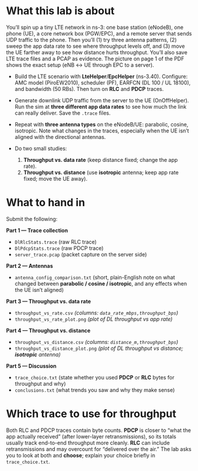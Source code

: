 # What this lab is about

You’ll spin up a tiny LTE network in ns-3: one base station (eNodeB), one phone (UE), a core network box (PGW/EPC), and a remote server that sends UDP traffic to the phone. Then you’ll (1) try three antenna patterns, (2) sweep the app data rate to see where throughput levels off, and (3) move the UE farther away to see how distance hurts throughput. You’ll also save LTE trace files and a PCAP as evidence. The picture on page 1 of the PDF shows the exact setup (eNB ↔ UE through EPC to a server). 

* Build the LTE scenario with **LteHelper**/**EpcHelper** (ns-3.40). Configure: AMC model (PiroEW2010), scheduler (PF), EARFCN (DL 100 / UL 18100), and bandwidth (50 RBs). Then turn on **RLC** and **PDCP** traces. 
* Generate downlink UDP traffic from the server to the UE (OnOffHelper). Run the sim at **three different app data rates** to see how much the link can really deliver. Save the `.trace` files. 
* Repeat with **three antenna types** on the eNodeB/UE: parabolic, cosine, isotropic. Note what changes in the traces, especially when the UE isn’t aligned with the directional antennas. 
* Do two small studies:

  1. **Throughput vs. data rate** (keep distance fixed; change the app rate).
  2. **Throughput vs. distance** (use **isotropic** antenna; keep app rate fixed; move the UE away). 

# What to hand in

Submit the following: 

**Part 1 — Trace collection**

* `DlRlcStats.trace` (raw RLC trace)
* `DlPdcpStats.trace` (raw PDCP trace)
* `server_trace.pcap` (packet capture on the server side)

**Part 2 — Antennas**

* `antenna_config_comparison.txt` (short, plain-English note on what changed between **parabolic / cosine / isotropic**, and any effects when the UE isn’t aligned)

**Part 3 — Throughput vs. data rate**

* `throughput_vs_rate.csv`  *(columns: `data_rate_mbps,throughput_bps`)*
* `throughput_vs_rate_plot.png` *(plot of DL throughput vs app rate)*

**Part 4 — Throughput vs. distance**

* `throughput_vs_distance.csv`  *(columns: `distance_m,throughput_bps`)*
* `throughput_vs_distance_plot.png` *(plot of DL throughput vs distance; **isotropic** antenna)*

**Part 5 — Discussion**

* `trace_choice.txt` (state whether you used **PDCP** or **RLC** bytes for throughput and why)
* `conclusions.txt` (what trends you saw and why they make sense)

# Which trace to use for throughput

Both RLC and PDCP traces contain byte counts. **PDCP** is closer to “what the app actually received” (after lower-layer retransmissions), so its totals usually track end-to-end throughput more cleanly. **RLC** can include retransmissions and may overcount for “delivered over the air.” The lab asks you to look at both and **choose**; explain your choice briefly in `trace_choice.txt`. 
